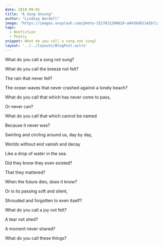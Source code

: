 ```yaml
---
date: 2018-09-01
title: "A Song Unsung"
author: "Lindsay Wardell"
image: "https://images.unsplash.com/photo-1527831200629-a0438d65142b?ixlib=rb-1.2.1&ixid=MnwxMjA3fDB8MHxwaG90by1wYWdlfHx8fGVufDB8fHx8&auto=format&fit=crop&w=2340&q=80"
tags:
  - Nonfiction
  - Poetry
snippet: What do you call a song not sung?
layout: '../../layouts/BlogPost.astro'
---
```

What do you call a song not sung?

What do you call the breeze not felt?

The rain that never fell?

The ocean waves that never crashed against a lonely beach?

What do you call that which has never come to pass,

Or never can?

What do you call that which cannot be named

Because it never was?

Swirling and circling around us, day by day,

Worlds without end vanish and decay

Like a drop of water in the sea.

Did they know they even existed?

That they mattered?

When the future dies, does it know?

Or is its passing soft and silent,

Shrouded and forgotten to even itself?

What do you call a joy not felt?

A tear not shed?

A moment never shared?

What do you call these things?